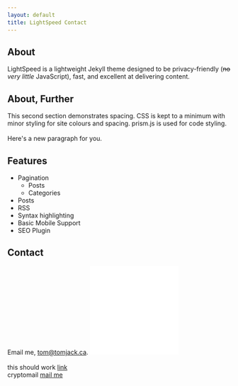 ```yaml
---
layout: default
title: LightSpeed Contact
---
```


## About
LightSpeed is a lightweight Jekyll theme designed to be privacy-friendly (~~no~~ _very little_ JavaScript), fast, and
excellent at delivering content.

## About, Further
This second section demonstrates spacing. CSS is kept to a minimum with minor styling
for site colours and spacing. prism.js is used for code styling.    
<br>
Here's a new paragraph for you.  

## Features
- Pagination
    - Posts
    - Categories
- Posts
- RSS
- Syntax highlighting
- Basic Mobile Support
- SEO Plugin

## Contact
Email me, [tom@tomjack.ca](mailto:tom@tomjack.ca).
![](./assets/svg/email.svg)  
<br>
this should work <a href="&ouml;">link</a> 
<br>
cryptomail 
<a href="#" class="cryptedmail" data-davor="stuttgart43" data-wohin="juweliere-kraemer" data-ende="de" >mail me</a>
